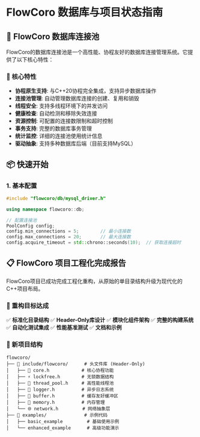 # FlowCoro 数据库与项目状态指南

## 🚀 FlowCoro 数据库连接池

FlowCoro的数据库连接池是一个高性能、协程友好的数据库连接管理系统。它提供了以下核心特性：

### 📌 核心特性

- **协程原生支持**: 与C++20协程完全集成，支持异步数据库操作
- **连接池管理**: 自动管理数据库连接的创建、复用和销毁
- **线程安全**: 支持多线程环境下的并发访问
- **健康检查**: 自动检测和移除失效连接
- **资源控制**: 可配置的连接数限制和超时控制
- **事务支持**: 完整的数据库事务管理
- **统计监控**: 详细的连接池使用统计信息
- **驱动抽象**: 支持多种数据库后端（目前支持MySQL）

## 📦 快速开始

### 1. 基本配置

```cpp
#include "flowcoro/db/mysql_driver.h"

using namespace flowcoro::db;

// 配置连接池
PoolConfig config;
config.min_connections = 5;        // 最小连接数
config.max_connections = 20;       // 最大连接数
config.acquire_timeout = std::chrono::seconds(10);  // 获取连接超时
```

## 📋 FlowCoro 项目工程化完成报告

FlowCoro项目已成功完成工程化重构，从原始的单目录结构升级为现代化的C++项目布局。

### 🎯 重构目标达成

✅ **标准化目录结构**
✅ **Header-Only库设计**
✅ **模块化组件架构**
✅ **完整的构建系统**
✅ **自动化测试集成**
✅ **性能基准测试**
✅ **文档和示例**

### 📁 新项目结构

```
flowcoro/
├── 📁 include/flowcoro/      # 头文件库 (Header-Only)
│   ├── 🔧 core.h            # 核心协程功能
│   ├── ⚡ lockfree.h        # 无锁数据结构
│   ├── 🧵 thread_pool.h     # 高性能线程池
│   ├── 📝 logger.h          # 异步日志系统
│   ├── 💾 buffer.h          # 缓存友好缓冲区
│   ├── 🧠 memory.h          # 内存管理
│   └── 🌐 network.h         # 网络抽象层
├── 📁 examples/              # 示例代码
│   ├── basic_example         # 基础使用示例
│   └── enhanced_example      # 高级功能演示
```
